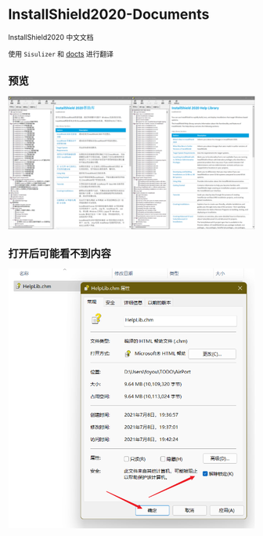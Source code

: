 # InstallShield2020-Documents
InstallShield2020 中文文档

使用 `Sisulizer` 和 [docts](https://github.com/foyoux/docts) 进行翻译

## 预览

![image-20210708210700961](images/image-20210708210700961.png)



## 打开后可能看不到内容

![image-20210708210533853](images/image-20210708210533853.png)
